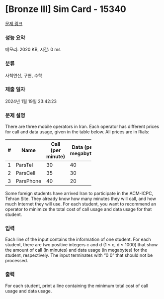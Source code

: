 # [Bronze III] Sim Card - 15340 

[문제 링크](https://www.acmicpc.net/problem/15340) 

### 성능 요약

메모리: 2020 KB, 시간: 0 ms

### 분류

사칙연산, 구현, 수학

### 제출 일자

2024년 1월 19일 23:42:23

### 문제 설명

<p>There are three mobile operators in Iran. Each operator has different prices for call and data usage, given in the table below. All prices are in Rials:</p>

<table class="table table-bordered" style="width:55%">
	<thead>
		<tr>
			<th>#</th>
			<th>Name</th>
<th>Call (per minute)</th>
<th>Data (per megabyte)</th>
		</tr>
	</thead>
	<tbody>
		<tr>
			<td>1</td>
			<td>ParsTel</td>
			<td>30</td>
			<td>40</td>
		</tr>
		<tr>
			<td>2</td>
			<td>ParsCell</td>
			<td>35</td>
			<td>30</td>
		</tr>
		<tr>
			<td>3</td>
			<td>ParsPhone</td>
			<td>40</td>
			<td>20</td>
		</tr>
	</tbody>
</table>

<p>Some foreign students have arrived Iran to participate in the ACM-ICPC, Tehran Site. They already know how many minutes they will call, and how much Internet they will use. For each student, you want to recommend an operator to minimize the total cost of call usage and data usage for that student.</p>

### 입력 

 <p>Each line of the input contains the information of one student. For each student, there are two positive integers c and d (1 ≤ c, d ≤ 1000) that show the amount of call (in minutes) and data usage (in megabytes) for the student, respectively. The input terminates with “0 0” that should not be processed.</p>

### 출력 

 <p>For each student, print a line containing the minimum total cost of call usage and data usage.</p>

